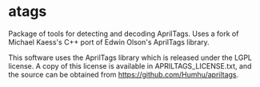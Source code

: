 # atags
Package of tools for detecting and decoding AprilTags. Uses a fork of Michael Kaess's C++ port of Edwin Olson's AprilTags library.

This software uses the AprilTags library which is released under the LGPL license. A copy of this license is available in APRILTAGS_LICENSE.txt, and the source can be obtained from https://github.com/Humhu/apriltags.
